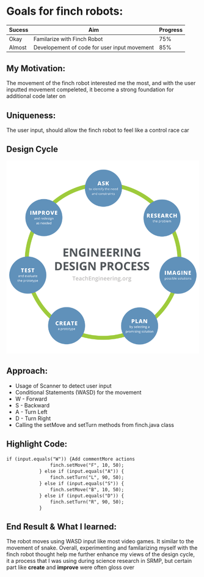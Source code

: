 # Goals for finch robots:
| Sucess  | Aim | Progress |
| ------- | --- | -------- |
| Okay    | Familarize with Finch Robot | 75% |
| Almost  | Developement of code for user input movement | 85% |

## My Motivation:
The movement of the finch robot interested me the most, and with the user inputted movement compeleted, it become a strong foundation for additional code later on

## Uniqueness: 
The user input, should allow the finch robot to feel like a control race car

## Design Cycle
![alt text](https://github.com/hansTeachesCS/finch-robot/blob/main/design_cycle.png)

## Approach:
- Usage of Scanner to detect user input
- Conditional Statements (WASD) for the movement
- W - Forward
- S - Backward
- A - Turn Left
- D - Turn Right
- Calling the setMove and setTurn methods from finch.java class

## Highlight Code:
```
if (input.equals("W")) {Add commentMore actions
				finch.setMove("F", 10, 50);
			} else if (input.equals("A")) {
				finch.setTurn("L", 90, 50);
			} else if (input.equals("S")) {
				finch.setMove("B", 10, 50);
			} else if (input.equals("D")) {
				finch.setTurn("R", 90, 50);
			}
```

## End Result & What I learned:
The robot moves using WASD input like most video games. It similar to the movement of snake.
Overall, experimenting and familarizing myself with the finch robot thought help me further enhance my views of the design cycle, it a process that I was using during science research in SRMP, but certain part like **create** and **improve** were often gloss over
